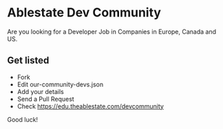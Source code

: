 # Ablestate Dev Community

Are you looking for a Developer Job in Companies in Europe, Canada and US.

## Get listed

- Fork
- Edit our-community-devs.json
- Add your details
- Send a Pull Request
- Check https://edu.theablestate.com/devcommunity

Good luck!